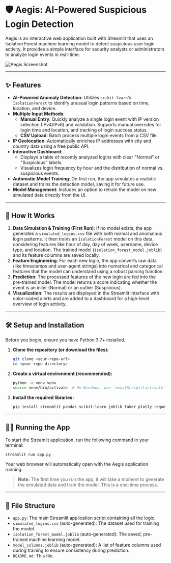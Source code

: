# 🛡️ Aegis: AI-Powered Suspicious Login Detection

Aegis is an interactive web application built with Streamlit that uses an Isolation Forest machine learning model to detect suspicious user login activity. It provides a simple interface for security analysts or administrators to analyze login events in real-time.

![Aegis Screenshot](placeholder.png) <!-- It's a good practice to add a screenshot of your running app -->

---

## ✨ Features

*   **AI-Powered Anomaly Detection**: Utilizes `scikit-learn`'s `IsolationForest` to identify unusual login patterns based on time, location, and device.
*   **Multiple Input Methods**:
    *   **Manual Entry**: Quickly analyze a single login event with IP version selection (IPv4/IPv6) and validation. Supports manual overrides for login time and location, and tracking of login success status.
    *   **CSV Upload**: Batch process multiple login events from a CSV file.
*   **IP Geolocation**: Automatically enriches IP addresses with city and country data using a free public API.
*   **Interactive Dashboard**:
    *   Displays a table of recently analyzed logins with clear "Normal" or "Suspicious" labels.
    *   Visualizes login frequency by hour and the distribution of normal vs. suspicious events.
*   **Automatic Model Training**: On first run, the app simulates a realistic dataset and trains the detection model, saving it for future use.
*   **Model Management**: Includes an option to retrain the model on new simulated data directly from the UI.

---

## 🚀 How It Works

1.  **Data Simulation & Training (First Run)**: If no model exists, the app generates a `simulated_logins.csv` file with both normal and anomalous login patterns. It then trains an `IsolationForest` model on this data, considering features like hour of day, day of week, username, device type, and location. The trained model (`isolation_forest_model.joblib`) and its feature columns are saved locally.
2.  **Feature Engineering**: For each new login, the app converts raw data (like timestamps and user-agent strings) into numerical and categorical features that the model can understand using a robust parsing function.
3.  **Prediction**: The processed features of the new login are fed into the pre-trained model. The model returns a score indicating whether the event is an inlier (Normal) or an outlier (Suspicious).
4.  **Visualization**: The results are displayed in the Streamlit interface with color-coded alerts and are added to a dashboard for a high-level overview of login activity.

---

## 🛠️ Setup and Installation

Before you begin, ensure you have Python 3.7+ installed.

1.  **Clone the repository (or download the files):**
    ```bash
    git clone <your-repo-url>
    cd <your-repo-directory>
    ```

2.  **Create a virtual environment (recommended):**
    ```bash
    python -m venv venv
    source venv/bin/activate  # On Windows, use `venv\Scripts\activate`
    ```

3.  **Install the required libraries:**
    ```bash
    pip install streamlit pandas scikit-learn joblib faker plotly requests shap "numpy<2.0"
    ```

---

## 🏃‍♀️ Running the App

To start the Streamlit application, run the following command in your terminal:

```bash
streamlit run app.py
```

Your web browser will automatically open with the Aegis application running.

> **Note:** The first time you run the app, it will take a moment to generate the simulated data and train the model. This is a one-time process.

---

## 📂 File Structure

*   `app.py`: The main Streamlit application script containing all the logic.
*   `simulated_logins.csv` (auto-generated): The dataset used for training the model.
*   `isolation_forest_model.joblib` (auto-generated): The saved, pre-trained machine learning model.
*   `model_columns.joblib` (auto-generated): A list of feature columns used during training to ensure consistency during prediction.
*   `README.md`: This file.